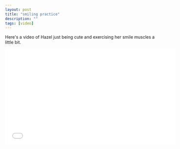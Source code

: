 ```yaml
---
layout: post
title: "smiling practice"
description: ""
tags: [video]
---
```


Here's a video of Hazel just being cute and exercising her smile muscles a little bit.

<iframe width="560" height="315" src="//www.youtube.com/embed/g81r4gbgFT8" frameborder="0"></iframe>
